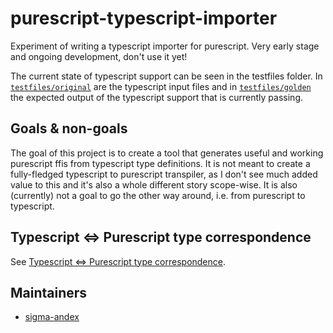 # purescript-typescript-importer

Experiment of writing a typescript importer for purescript. Very early stage and ongoing development, don't use it yet!

The current state of typescript support can be seen in the testfiles folder. In [`testfiles/original`](./testfiles/original/) are the typescript input files and in [`testfiles/golden`](./testfiles/golden/) the expected output of the typescript support that is currently passing.

## Goals & non-goals

The goal of this project is to create a tool that generates useful and working purescript ffis from typescript type definitions. It is not meant to create a fully-fledged typescript to purescript transpiler, as I don't see much added value to this and it's also a whole different story scope-wise.
It is also (currently) not a goal to go the other way around, i.e. from purescript to typescript.

## Typescript <=> Purescript type correspondence

See [Typescript <=> Purescript type correspondence](docs/type-correspondence.md).

## Maintainers

- [sigma-andex](https://github.com/sigma-andex/)
